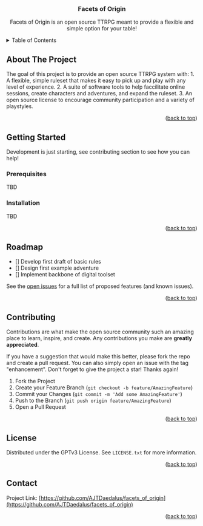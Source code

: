 
<!-- PROJECT LOGO -->
<br />
<!--
<div align="center">
  <a href="https://github.com/othneildrew/Best-README-Template">
    <img src="images/logo.png" alt="Logo" width="80" height="80">
  </a>
-->
  <h3 align="center">Facets of Origin</h3>

  <p align="center">
    Facets of Origin is an open source TTRPG meant to provide a flexible
    and simple option for your table!  
  </p>
</div>



<!-- TABLE OF CONTENTS -->
<details>
  <summary>Table of Contents</summary>
  <ol>
    <li><a href="#about-the-project">About The Project</a></li>
    <li><a href="#getting-started">Getting Started</a></li>
    <li><a href="#usage">Usage</a></li>
    <li><a href="#roadmap">Roadmap</a></li>
    <li><a href="#contributing">Contributing</a></li>
    <li><a href="#license">License</a></li>
    <li><a href="#contact">Contact</a></li>
    <li><a href="#acknowledgments">Acknowledgments</a></li>
  </ol>
</details>



<!-- ABOUT THE PROJECT -->
## About The Project

<!--
[![Product Name Screen Shot][product-screenshot]](https://example.com)
-->

The goal of this project is to provide an open source TTRPG system with:
	1.  A flexible, simple ruleset that makes it easy to pick up and play with any level of experience.
	2.  A suite of software tools to help faccilitate online sessions, create characters and adventures, and expand the ruleset.
	3.  An open source license to encourage community participation and a variety of playstyles.


<p align="right">(<a href="#top">back to top</a>)</p>


<!-- GETTING STARTED -->
## Getting Started

Development is just starting, see contributing section to see how you can help!

### Prerequisites

TBD

### Installation

TBD

<p align="right">(<a href="#top">back to top</a>)</p>


<!-- ROADMAP -->
## Roadmap

- [] Develop first draft of basic rules
- [] Design first example adventure
- [] Implement backbone of digital toolset

See the [open issues](https://github.com/othneildrew/Best-README-Template/issues) for a full list of proposed features (and known issues).

<p align="right">(<a href="#top">back to top</a>)</p>



<!-- CONTRIBUTING -->
## Contributing

Contributions are what make the open source community such an amazing place to learn, inspire, and create. Any contributions you make are **greatly appreciated**.

If you have a suggestion that would make this better, please fork the repo and create a pull request. You can also simply open an issue with the tag "enhancement".
Don't forget to give the project a star! Thanks again!

1. Fork the Project
2. Create your Feature Branch (`git checkout -b feature/AmazingFeature`)
3. Commit your Changes (`git commit -m 'Add some AmazingFeature'`)
4. Push to the Branch (`git push origin feature/AmazingFeature`)
5. Open a Pull Request

<p align="right">(<a href="#top">back to top</a>)</p>



<!-- LICENSE -->
## License

Distributed under the GPTv3 License. See `LICENSE.txt` for more information.

<p align="right">(<a href="#top">back to top</a>)</p>



<!-- CONTACT -->
## Contact

Project Link: [https://github.com/AJTDaedalus/facets_of_origin](https://github.com/AJTDaedalus/facets_of_origin)

<p align="right">(<a href="#top">back to top</a>)</p>


<!-- MARKDOWN LINKS & IMAGES -->
<!-- https://www.markdownguide.org/basic-syntax/#reference-style-links -->
[contributors-shield]: https://img.shields.io/github/contributors/AJTDaedalus/facets_of_origin.svg?style=for-the-badge
[contributors-url]: https://github.com/AJTDaedalus/facets_of_origin/graphs/contributors
[forks-shield]: https://img.shields.io/github/forks/AJTDaedalus/facets_of_origin.svg?style=for-the-badge
[forks-url]: https://github.com/AJTDaedalus/facets_of_origin/network/members
[stars-shield]: https://img.shields.io/github/stars/AJTDaedalus/facets_of_origin.svg?style=for-the-badge
[stars-url]: https://github.com/AJTDaedalus/facets_of_origin/stargazers
[issues-shield]: https://img.shields.io/github/issues/AJTDaedalus/facets_of_origin.svg?style=for-the-badge
[issues-url]: https://github.com/AJTDaedalus/facets_of_origin/issues
[license-shield]: https://img.shields.io/github/license/AJTDaedalus/facets_of_origin.svg?style=for-the-badge
[license-url]: https://github.com/AJTDaedalus/facets_of_origin/master/LICENSE.txt
[product-screenshot]: images/screenshot.png
